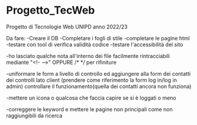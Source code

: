 # Progetto_TecWeb
Progetto di Tecnologie Web UNIPD anno 2022/23

Da fare:
-Creare il DB
-Completare i fogli di stile
-completare le pagine html
-testare con tool di verifica validità codice
-testare l'accessibilità del sito

-ho lasciato qualche nota all'interno dei file facilmente rintracciabili mediante "<!- -->" OPPURE /* */ per rifiniture

-uniformare le form a livello di controllo ed aggiungere alla form dei contatti dei controlli lato client (prendere come riferimento la form log in/log in admin) controllare il funzionamento(quella dei contatti ancora non funziona)

-mettere un icona o qualcosa che faccia capire se si è loggati o meno

-correggere le keyword e mettere le pagine non principali come non raggiungibili da ricerca

